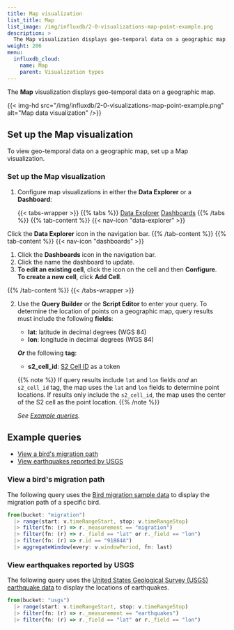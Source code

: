 ```yaml
---
title: Map visualization
list_title: Map
list_image: /img/influxdb/2-0-visualizations-map-point-example.png
description: >
  The Map visualization displays geo-temporal data on a geographic map.
weight: 206
menu:
  influxdb_cloud:
    name: Map
    parent: Visualization types
---
```


The **Map** visualization displays geo-temporal data on a geographic map.

{{< img-hd src="/img/influxdb/2-0-visualizations-map-point-example.png" alt="Map data visualization" />}}

## Set up the Map visualization

To view geo-temporal data on a geographic map, set up a Map visualization.

### Set up the Map visualization

1.  Configure map visualizations in either the **Data Explorer** or a **Dashboard**:

    {{< tabs-wrapper >}}
{{% tabs %}}
[Data Explorer](#)
[Dashboards](#)
{{% /tabs %}}
{{% tab-content %}}
{{< nav-icon "data-explorer" >}}

Click the **Data Explorer** icon in the navigation bar.
{{% /tab-content %}}
{{% tab-content %}}
{{< nav-icon "dashboards" >}}

1.  Click the **Dashboards** icon in the navigation bar.
2.  Click the name the dashboard to update.
3.  **To edit an existing cell**, click the **<span class="inline icon-cog-thick middle small"></span>**
    icon on the cell and then **<span class="inline icon-pencil middle small"></span> Configure**.  
    **To create a new cell**, click **<span class="inline icon-add-cell small"></span> Add Cell**.

{{% /tab-content %}}
    {{< /tabs-wrapper >}}

2.  Use the **Query Builder** or the **Script Editor** to enter your query.
    To determine the location of points on a geographic map, query results must
    include the following **fields**:

    - **lat**: latitude in decimal degrees (WGS 84)
    - **lon**: longitude in decimal degrees (WGS 84)

    _**Or**_ the following **tag**:

    - **s2_cell_id**: [S2 Cell ID](https://s2geometry.io/devguide/s2cell_hierarchy.html#s2cellid-numbering) as a token

    {{% note %}}
If query results include `lat` and `lon` fields _and_ an `s2_cell_id` tag,
the map uses the `lat` and `lon` fields to determine point locations.
If results only include the `s2_cell_id`, the map uses the center of the S2 cell
as the point location.
    {{% /note %}}

    _See [Example queries](#example-queries)._

<!-- 3.  Select the **Map** option from the visualization drop-down list in the upper left,
    and then select one of the following:

    - **Point**: Display each geo-temporal point on the map using a map pin icon
        {{< img-hd src="/img/influxdb/2-0-visualizations-map-point-example.png" alt="Map data visualization" />}}
    - **Circle**: Display each geo-temporal point on the map using a circle icon.
        {{< img-hd src="/img/influxdb/2-0-visualizations-map-circle-example.png" alt="Map data visualization" />}}
    - **Heat**: Display the density of geo-temporal points on the map. More points near a location will appear brighter on the map.
        {{< img-hd src="/img/influxdb/2-0-visualizations-map-heat-example.png" alt="Map data visualization" />}}

4.  Set the following custom options for the map:

    - **Allow Pan and Zoom**: Select this check box to enable panning and zooming on the map.
    - **Latitude**: Slide to set the default latitude to center the map on.
    - **Longitude**: Slide to set the default longitude to center the map on.
    - **Zoom**: Slide to set the default zoom level on the map.
    - **Radius**: _(Heat map only)_ Slide to adjust the bloom radius for geo-temporal points on the map. -->

## Example queries

- [View a bird's migration path](#view-a-birds-migration-path)
- [View earthquakes reported by USGS](#view-earthquakes-reported-by-usgs)

### View a bird's migration path
The following query uses the [Bird migration sample data](/influxdb/cloud/reference/sample-data/#bird-migration-sample-data)
to display the migration path of a specific bird.

```js
from(bucket: "migration")
  |> range(start: v.timeRangeStart, stop: v.timeRangeStop)
  |> filter(fn: (r) => r._measurement == "migration")
  |> filter(fn: (r) => r._field == "lat" or r._field == "lon")
  |> filter(fn: (r) => r.id == "91864A")  
  |> aggregateWindow(every: v.windowPeriod, fn: last)
```

### View earthquakes reported by USGS
The following query uses the [United States Geological Survey (USGS) earthquake data](/influxdb/cloud/reference/sample-data/#usgs-earthquake-data) to display the locations of earthquakes.

```js
from(bucket: "usgs")
  |> range(start: v.timeRangeStart, stop: v.timeRangeStop)
  |> filter(fn: (r) => r._measurement == "earthquakes")
  |> filter(fn: (r) => r._field == "lat" or r._field == "lon")
```


